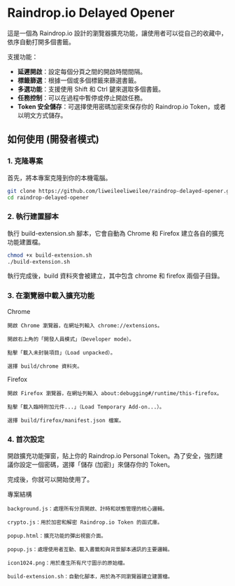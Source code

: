# Raindrop.io Delayed Opener

這是一個為 Raindrop.io 設計的瀏覽器擴充功能，讓使用者可以從自己的收藏中，依序自動打開多個書籤。

支援功能：
- **延遲開啟**：設定每個分頁之間的開啟時間間隔。
- **標籤篩選**：根據一個或多個標籤來篩選書籤。
- **多選功能**：支援使用 Shift 和 Ctrl 鍵來選取多個書籤。
- **任務控制**：可以在過程中暫停或停止開啟任務。
- **Token 安全儲存**：可選擇使用密碼加密來保存你的 Raindrop.io Token，或者以明文方式儲存。

## 如何使用 (開發者模式)

### 1. 克隆專案

首先，將本專案克隆到你的本機電腦。

```bash
git clone https://github.com/liweileeliweilee/raindrop-delayed-opener.git
cd raindrop-delayed-opener
```
### 2. 執行建置腳本

執行 build-extension.sh 腳本，它會自動為 Chrome 和 Firefox 建立各自的擴充功能建置檔。

```bash
chmod +x build-extension.sh
./build-extension.sh
```

執行完成後，build 資料夾會被建立，其中包含 chrome 和 firefox 兩個子目錄。

### 3. 在瀏覽器中載入擴充功能

Chrome

    開啟 Chrome 瀏覽器，在網址列輸入 chrome://extensions。

    開啟右上角的「開發人員模式」（Developer mode）。

    點擊「載入未封裝項目」（Load unpacked）。

    選擇 build/chrome 資料夾。

Firefox

    開啟 Firefox 瀏覽器，在網址列輸入 about:debugging#/runtime/this-firefox。

    點擊「載入臨時附加元件...」（Load Temporary Add-on...）。

    選擇 build/firefox/manifest.json 檔案。

### 4. 首次設定

開啟擴充功能彈窗，貼上你的 Raindrop.io Personal Token。為了安全，強烈建議你設定一個密碼，選擇「儲存 (加密)」來儲存你的 Token。

完成後，你就可以開始使用了。

專案結構

    background.js：處理所有分頁開啟、計時和狀態管理的核心邏輯。

    crypto.js：用於加密和解密 Raindrop.io Token 的函式庫。

    popup.html：擴充功能的彈出視窗介面。

    popup.js：處理使用者互動、載入書籤和與背景腳本通訊的主要邏輯。

    icon1024.png：用於產生所有尺寸圖示的原始檔。

    build-extension.sh：自動化腳本，用於為不同瀏覽器建立建置檔。
